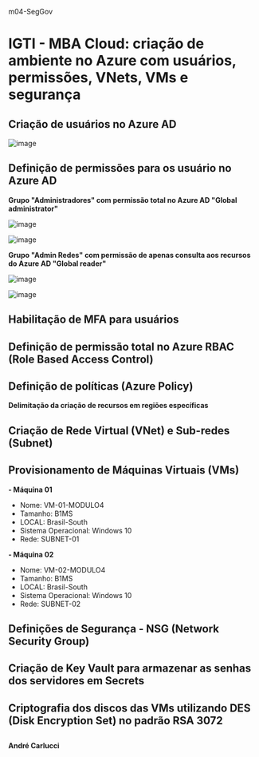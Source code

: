 m04-SegGov
# IGTI - MBA Cloud: criação de ambiente no Azure com usuários, permissões, VNets, VMs e segurança

## Criação de usuários no Azure AD

![image](https://user-images.githubusercontent.com/101406714/159141366-bd176b6e-d219-474a-87df-adfb6d041abd.png)

## Definição de permissões para os usuário no Azure AD
**Grupo "Administradores" com permissão total no Azure AD "Global administrator"**

![image](https://user-images.githubusercontent.com/101406714/159141693-a37cdf1b-b96b-4ce1-8e41-c8770294888a.png)

![image](https://user-images.githubusercontent.com/101406714/159141945-f7c174b7-c904-4968-a811-caaaf1deb151.png)

**Grupo "Admin Redes" com permissão de apenas consulta aos recursos do Azure AD "Global reader"**

![image](https://user-images.githubusercontent.com/101406714/159141840-a9e76ed6-257e-43b5-8519-216f525be4bb.png)

![image](https://user-images.githubusercontent.com/101406714/159141890-24002586-bb36-4b70-8c58-75866aa6987a.png)

## Habilitação de MFA para usuários

## Definição de permissão total no Azure RBAC (Role Based Access Control)

## Definição de políticas (Azure Policy)
**Delimitação da criação de recursos em regiões específicas**

## Criação de Rede Virtual (VNet) e Sub-redes (Subnet)

## Provisionamento de Máquinas Virtuais (VMs)
**- Máquina 01**
  - Nome: VM-01-MODULO4
  - Tamanho: B1MS
  - LOCAL: Brasil-South
  - Sistema Operacional: Windows 10
  - Rede: SUBNET-01

**- Máquina 02**
  - Nome: VM-02-MODULO4
  - Tamanho: B1MS
  - LOCAL: Brasil-South
  - Sistema Operacional: Windows 10
  - Rede: SUBNET-02

## Definições de Segurança - NSG (Network Security Group)

## Criação de Key Vault para armazenar as senhas dos servidores em Secrets

## Criptografia dos discos das VMs utilizando DES (Disk Encryption Set) no padrão RSA 3072

##
**André Carlucci**
